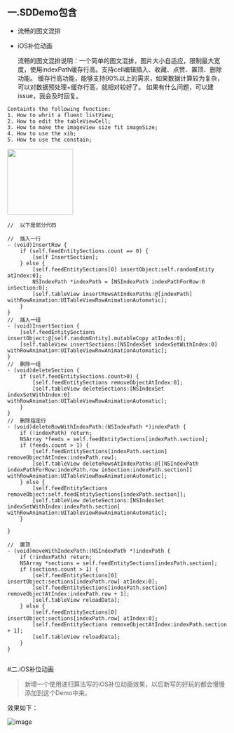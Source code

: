 ## 一.SDDemo包含
 * 流畅的图文混排
 * iOS补位动画
 
 
    流畅的图文混排说明：一个简单的图文混排，图片大小自适应，限制最大宽度，使用indexPath缓存行高。支持cell编辑插入、收藏、点赞、置顶、删除功能。
缓存行高功能，能够支持90%以上的需求，如果数据计算较为复杂，可以对数据预处理+缓存行高，就相对较好了。
如果有什么问题，可以建issue，我会及时回复。

```
Containts the following function:
1. How to whrit a fluent listView;
2. How to edit the tableViewCell;
3. How to make the imageView size fit imageSize;
4. How to use the xib;
5. How to use the constain;
```
<img width="150" height="150" src="https://github.com/xlsd/SDDemo/blob/master/SDDemo/listView.gif"/>
<!--![image](https://github.com/xlsd/SDDemo/blob/master/SDDemo/listView.gif)-->

```
//  以下是部分代码

//  插入一行
- (void)InsertRow {
    if (self.feedEntitySections.count == 0) {
        [self InsertSection];
    } else {
        [self.feedEntitySections[0] insertObject:self.randomEntity atIndex:0];
        NSIndexPath *indexPath = [NSIndexPath indexPathForRow:0 inSection:0];
        [self.tableView insertRowsAtIndexPaths:@[indexPath] withRowAnimation:UITableViewRowAnimationAutomatic];
    }
}
//  插入一组
- (void)InsertSection {
    [self.feedEntitySections insertObject:@[self.randomEntity].mutableCopy atIndex:0];
    [self.tableView insertSections:[NSIndexSet indexSetWithIndex:0] withRowAnimation:UITableViewRowAnimationAutomatic];
}
//  删除一组
- (void)deleteSection {
    if (self.feedEntitySections.count>0) {
        [self.feedEntitySections removeObjectAtIndex:0];
        [self.tableView deleteSections:[NSIndexSet indexSetWithIndex:0] withRowAnimation:UITableViewRowAnimationAutomatic];
    }
}
//  删除指定行
- (void)deleteRowWithIndexPath:(NSIndexPath *)indexPath {
    if (!indexPath) return;
    NSArray *feeds = self.feedEntitySections[indexPath.section];
    if (feeds.count > 1) {
        [self.feedEntitySections[indexPath.section] removeObjectAtIndex:indexPath.row];
        [self.tableView deleteRowsAtIndexPaths:@[[NSIndexPath indexPathForRow:indexPath.row inSection:indexPath.section]] withRowAnimation:UITableViewRowAnimationAutomatic];
    } else {
        [self.feedEntitySections removeObject:self.feedEntitySections[indexPath.section]];
        [self.tableView deleteSections:[NSIndexSet indexSetWithIndex:indexPath.section] withRowAnimation:UITableViewRowAnimationAutomatic];
    }
    
}

//  置顶
- (void)moveWithIndexPath:(NSIndexPath *)indexPath {
    if (!indexPath) return;
    NSArray *sections = self.feedEntitySections[indexPath.section];
    if (sections.count > 1) {
        [self.feedEntitySections[0] insertObject:sections[indexPath.row] atIndex:0];
        [self.feedEntitySections[indexPath.section] removeObjectAtIndex:indexPath.row + 1];
        [self.tableView reloadData];
    } else {
        [self.feedEntitySections[0] insertObject:sections[indexPath.row] atIndex:0];
        [self.feedEntitySections removeObjectAtIndex:indexPath.section + 1];
        [self.tableView reloadData];
    }
}


```

#二.iOS补位动画

> 新增一个使用递归算法写的iOS补位动画效果，以后新写的好玩的都会慢慢添加到这个Demo中来。

效果如下：

![image](https://github.com/xlsd/SDDemo/blob/master/SDDemo/Resource/demo.gif)
